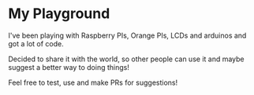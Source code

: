 # My Playground

I've been playing with Raspberry PIs, Orange PIs, LCDs and arduinos and got a lot of code.

Decided to share it with the world, so other people can use it and maybe suggest
a better way to doing things!

Feel free to test, use and make PRs for suggestions! 
